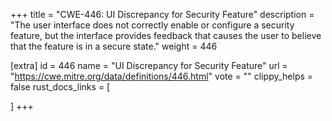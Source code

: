 +++
title = "CWE-446: UI Discrepancy for Security Feature"
description	= "The user interface does not correctly enable or configure a security feature, but the interface provides feedback that causes the user to believe that the feature is in a secure state."
weight = 446

[extra]
id = 446
name = "UI Discrepancy for Security Feature"
url = "https://cwe.mitre.org/data/definitions/446.html"
vote = ""
clippy_helps = false
rust_docs_links = [
	
]
+++

